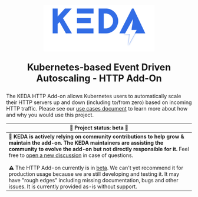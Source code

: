 <p align="center"><img src="https://github.com/kedacore/keda/raw/main/images/logos/keda-word-colour.png" width="300"/></p>

<p style="font-size: 25px" align="center"><b>Kubernetes-based Event Driven Autoscaling - HTTP Add-On</b></p>
<p style="font-size: 25px" align="center">

The KEDA HTTP Add-on allows Kubernetes users to automatically scale their HTTP servers up and down (including to/from zero) based on incoming HTTP traffic. Please see our [use cases document](./docs/use_cases.md) to learn more about how and why you would use this project.

| 🚧 **Project status: beta** 🚧|
|---------------------------------------------|
| :loudspeaker: **KEDA is actively relying on community contributions to help grow & maintain the add-on. The KEDA maintainers are assisting the community to evolve the add-on but not directly responsible for it.** Feel free to [open a new discussion](https://github.com/kedacore/http-add-on/discussions/new/choose) in case of questions.<br/><br/>⚠ The HTTP Add-on currently is in [beta](https://github.com/kedacore/http-add-on/releases/latest). We can't yet recommend it for production usage because we are still developing and testing it. It may have "rough edges" including missing documentation, bugs and other issues. It is currently provided as-is without support. |
